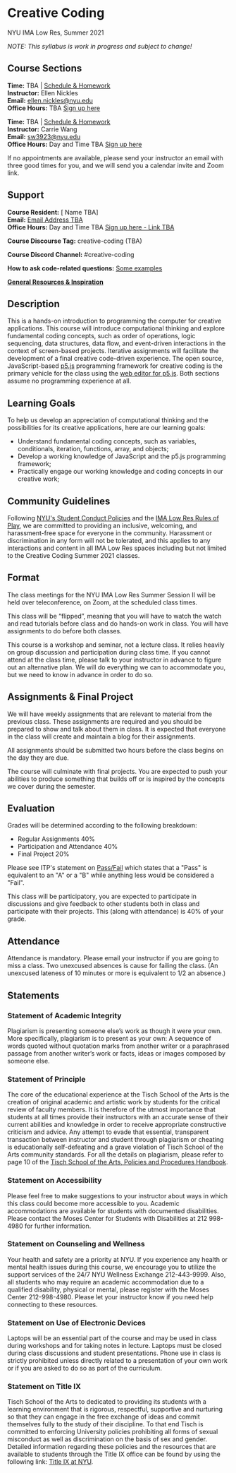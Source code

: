 # Creative Coding
NYU IMA Low Res, Summer 2021

_NOTE: This syllabus is work in progress and subject to change!_

## Course Sections
**Time:** TBA | [Schedule & Homework](https://github.com/ellennickles/creative-coding-summer-2021/blob/main/homework-ellen.md)  
**Instructor:** Ellen Nickles  
**Email:** [ellen.nickles@nyu.edu](mailto:ellen.nickles@nyu.edu)  
**Office Hours:** TBA [Sign up here](https://calendar.google.com/calendar/selfsched?sstoken=UUJBXzVpUFp3azhlfGRlZmF1bHR8MDk4NDA1OWMzNzEyMThhZjVkMTgzYWI3YmUxMWNmY2M)  

**Time:** TBA | [Schedule & Homework](https://github.com/ellennickles/creative-coding-summer-2021/blob/main/homework-carrie.md)  
**Instructor:** Carrie Wang  
**Email:** [sw3923@nyu.edu](mailto:sw3923@nyu.edu)  
**Office Hours:** Day and Time TBA [Sign up here](https://calendar.google.com/calendar/selfsched?sstoken=UURGcGNKNkVCLUNlfGRlZmF1bHR8ZmFlMTM5OTEzZDAwMTJmNWU5ZDdkNzMwMjg2N2RiYzU)

If no appointments are available, please send your instructor an email with three good times for you, and we will send you a calendar invite and Zoom link.

## Support
**Course Resident:** [ Name TBA]  
**Email:** [Email Address TBA](mailto:)  
**Office Hours:** Day and Time TBA [Sign up here - Link TBA](URL_TBA)

**Course Discourse Tag:** creative-coding (TBA)

**Course Discord Channel:** #creative-coding

**How to ask code-related questions:** [Some examples](https://github.com/ellennickles/creative-coding-summer-2021/blob/main/example-code-questions.md)

**[General Resources & Inspiration](https://github.com/ellennickles/creative-coding-summer-2021/blob/main/resources.md)**

## Description
This is a hands-on introduction to programming the computer for creative applications. This course will introduce computational thinking and explore fundamental coding concepts, such as order of operations, logic sequencing, data structures, data flow, and event-driven interactions in the context of screen-based projects. Iterative assignments will facilitate the development of a final creative code-driven experience. The open source, JavaScript-based [p5.js](https://p5js.org/) programming framework for creative coding is the primary vehicle for the class using the [web editor for p5.js](https://editor.p5js.org/). Both sections assume no programming experience at all.

## Learning Goals
To help us develop an appreciation of computational thinking and the possibilities for its creative applications, here are our learning goals:
* Understand fundamental coding concepts, such as variables, conditionals, iteration, functions, array, and objects;
* Develop a working knowledge of JavaScript and the p5.js programming framework; 
* Practically engage our working knowledge and coding concepts in our creative work;


## Community Guidelines
Following [NYU's Student Conduct Policies](https://tinyurl.com/scpnyu) and the [IMA Low Res Rules of Play](URL_TBA), we are committed to providing an inclusive, welcoming, and harassment-free space for everyone in the community. Harassment or discrimination in any form will not be tolerated, and this applies to any interactions and content in all IMA Low Res spaces including but not limited to the Creative Coding Summer 2021 classes.

## Format
The class meetings for the NYU IMA Low Res Summer Session II will be held over teleconference, on Zoom, at the scheduled class times. 

This class will be “flipped”, meaning that you will have to watch the watch and read tutorials before class and do hands-on work in class. You will have assignments to do before both classes.

This course is a workshop and seminar, not a lecture class. It relies heavily on group discussion and participation during class time. If you cannot attend at the class time, please talk to your instructor in advance to figure out an alternative plan. We will do everything we can to accommodate you, but we need to know in advance in order to do so.

## Assignments & Final Project
We will have weekly assignments that are relevant to material from the previous class. These assignments are required and you should be prepared to show and talk about them in class. It is expected that everyone in the class will create and maintain a blog for their assignments.

All assignments should be submitted two hours before the class begins on the day they are due.

The course will culminate with final projects. You are expected to push your abilities to produce something that builds off or is inspired by the concepts we cover during the semester.

## Evaluation
Grades will be determined according to the following breakdown:
* Regular Assignments 40%
* Participation and Attendance 40%
* Final Project 20%

Please see ITP's statement on [Pass/Fail](http://help.itp.nyu.edu/academic-policies/pass-fail) which states that a "Pass" is equivalent to an "A" or a "B" while anything less would be considered a "Fail".

This class will be participatory, you are expected to participate in discussions and give feedback to other students both in class and participate with their projects. This (along with attendance) is 40% of your grade.

## Attendance
Attendance is mandatory. Please email your instructor if you are going to miss a class. Two unexcused absences is cause for failing the class. (An unexcused lateness of 10 minutes or more is equivalent to 1/2 an absence.)

## Statements

### Statement of Academic Integrity
Plagiarism is presenting someone else’s work as though it were your own. More specifically, plagiarism is to present as your own: A sequence of words quoted without quotation marks from another writer or a paraphrased passage from another writer’s work or facts, ideas or images composed by someone else.

### Statement of Principle
The core of the educational experience at the Tisch School of the Arts is the creation of original academic and artistic work by students for the critical review of faculty members.  It is therefore of the utmost importance that students at all times provide their instructors with an accurate sense of their current abilities and knowledge in order to receive appropriate constructive criticism and advice.  Any attempt to evade that essential, transparent transaction between instructor and student through plagiarism or cheating is educationally self-defeating and a grave violation of Tisch School of the Arts community standards.  For all the details on plagiarism, please refer to page 10 of the [Tisch School of the Arts, Policies and Procedures Handbook](https://tisch.nyu.edu/student-affairs/important-resources/tisch-policies-and-handbooks).

### Statement on Accessibility
Please feel free to make suggestions to your instructor about ways in which this class could become more accessible to you.  Academic accommodations are available for students with documented disabilities. Please contact the Moses Center for Students with Disabilities at 212 998-4980 for further information.

### Statement on Counseling and Wellness
Your health and safety are a priority at NYU. If you experience any health or mental health issues during this course, we encourage you to utilize the support services of the 24/7 NYU Wellness Exchange 212-443-9999. Also, all students who may require an academic accommodation due to a qualified disability, physical or mental, please register with the Moses Center 212-998-4980. Please let your instructor know if you need help connecting to these resources.

### Statement on Use of Electronic Devices
Laptops will be an essential part of the course and may be used in class during workshops and for taking notes in lecture. Laptops must be closed during class discussions and student presentations.  Phone use in class is strictly prohibited unless directly related to a presentation of your own work or if you are asked to do so as part of the curriculum.

### Statement on Title IX
Tisch School of the Arts to dedicated to providing its students with a learning environment that is rigorous, respectful, supportive and nurturing so that they can engage in the free exchange of ideas and commit themselves fully to the study of their discipline. To that end Tisch is committed to enforcing University policies prohibiting all forms of sexual misconduct as well as discrimination on the basis of sex and gender.  Detailed information regarding these policies and the resources that are available to students through the Title IX office can be found by using the following link: [Title IX at NYU](https://www.nyu.edu/about/policies-guidelines-compliance/equal-opportunity/title9.html).


